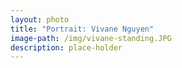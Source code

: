 ```yaml
---
layout: photo
title: "Portrait: Vivane Nguyen"
image-path: /img/vivane-standing.JPG
description: place-holder
---
```

